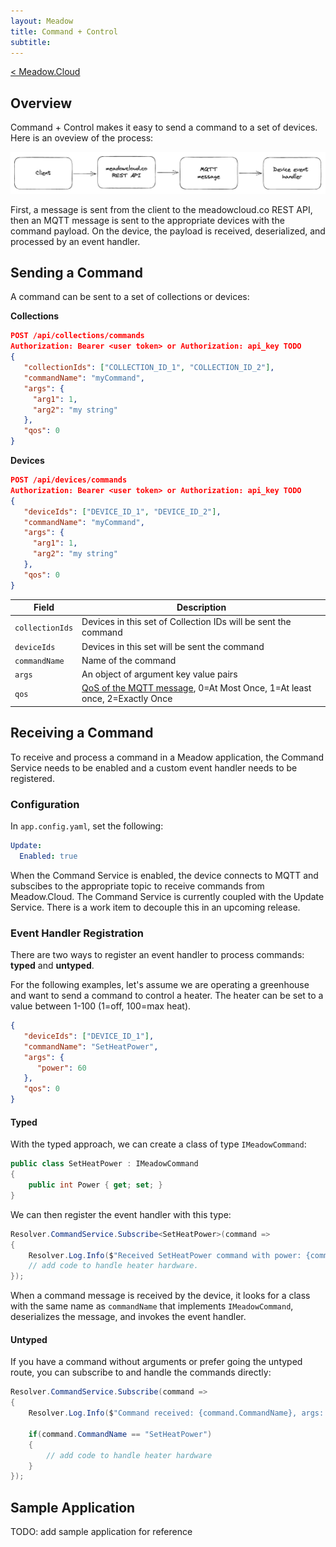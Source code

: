 ```yaml
---
layout: Meadow
title: Command + Control
subtitle: 
---
```

[< Meadow.Cloud](../)  

## Overview

Command + Control makes it easy to send a command to a set of devices. Here is an oveview of the process: 

![alt text](cmd_overview.png "Command + Control Overview")

First, a message is sent from the client to the meadowcloud.co REST API, then an MQTT message is sent to the appropriate devices with the command payload. On the device, the payload is received, deserialized, and processed by an event handler.

## Sending a Command

A command can be sent to a set of collections or devices:

**Collections**
```json
POST /api/collections/commands
Authorization: Bearer <user token> or Authorization: api_key TODO 
{
   "collectionIds": ["COLLECTION_ID_1", "COLLECTION_ID_2"],
   "commandName": "myCommand",
   "args": {
     "arg1": 1,
     "arg2": "my string"
   },
   "qos": 0
}
```

**Devices**
```json
POST /api/devices/commands
Authorization: Bearer <user token> or Authorization: api_key TODO 
{
   "deviceIds": ["DEVICE_ID_1", "DEVICE_ID_2"],
   "commandName": "myCommand",
   "args": {
     "arg1": 1,
     "arg2": "my string"
   },
   "qos": 0
}
```
| Field | Description | 
| ----- | ----------- |
| `collectionIds` | Devices in this set of Collection IDs will be sent the command |  
| `deviceIds` | Devices in this set will be sent the command  |
| `commandName` | Name of the command  |
| `args` | An object of argument key value pairs |  
| `qos` | [QoS of the MQTT message](https://www.hivemq.com/blog/mqtt-essentials-part-6-mqtt-quality-of-service-levels/), 0=At Most Once, 1=At least once, 2=Exactly Once  |

## Receiving a Command

To receive and process a command in a Meadow application, the Command Service needs to be enabled and a custom event handler needs to be registered.

### Configuration

In `app.config.yaml`, set the following:

```yaml
Update:
  Enabled: true
```
When the Command Service is enabled, the device connects to MQTT and subscibes to the appropriate topic to receive commands from Meadow.Cloud. The Command Service is currently coupled with the Update Service. There is a work item to decouple this in an upcoming release.  

### Event Handler Registration

There are two ways to register an event handler to process commands: **typed** and **untyped**.

For the following examples, let's assume we are operating a greenhouse and want to send a command to control a heater. The heater can be set to a value between 1-100 (1=off, 100=max heat).

```json
{
   "deviceIds": ["DEVICE_ID_1"],
   "commandName": "SetHeatPower",
   "args": {
      "power": 60
   },
   "qos": 0
}
```

#### Typed

With the typed approach, we can create a class of type `IMeadowCommand`:

```c#
public class SetHeatPower : IMeadowCommand 
{
    public int Power { get; set; }
}
```
We can then register the event handler with this type:

```c#
Resolver.CommandService.Subscribe<SetHeatPower>(command =>
{
    Resolver.Log.Info($"Received SetHeatPower command with power: {command.Power}");
    // add code to handle heater hardware.
});
```

When a command message is received by the device, it looks for a class with the same name as `commandName` that implements `IMeadowCommand`, deserializes the message, and invokes the event handler. 

#### Untyped

If you have a command without arguments or prefer going the untyped route, you can subscribe to and handle the commands directly:

```c#
Resolver.CommandService.Subscribe(command =>
{
    Resolver.Log.Info($"Command received: {command.CommandName}, args: {command.Arguments}");

    if(command.CommandName == "SetHeatPower")
    {
        // add code to handle heater hardware
    }
});
```

## Sample Application

TODO: add sample application for reference
